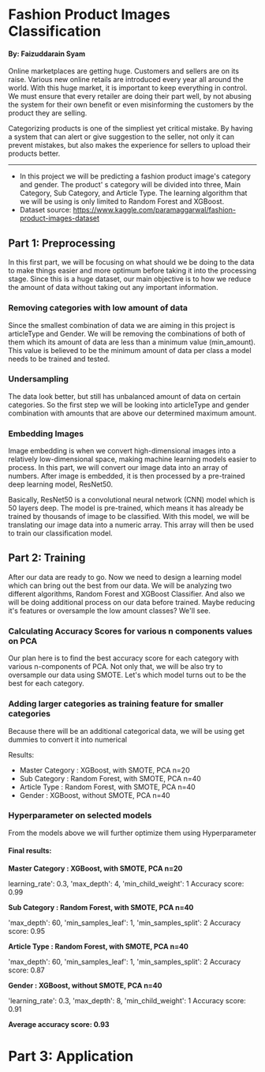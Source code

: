 # Fashion Product Images Classification
#### By: Faizuddarain Syam

Online marketplaces are getting huge. Customers and sellers are on its raise. Various new online retails are introduced every year all around the world. With this huge market, it is important to keep everything in control. We must ensure that every retailer are doing their part well, by not abusing the system for their own benefit or even misinforming the customers by the product they are selling.

Categorizing products is one of the simpliest yet critical mistake. By having a system that can alert or give suggestion to the seller, not only it can prevent mistakes, but also makes the experience for sellers to upload their products better.

------------------------------------

- In this project we will be predicting a fashion product image's category and gender. The product' s category will be divided into three, Main Category, Sub Category, and Article Type. The learning algorithm that we will be using is only limited to Random Forest and XGBoost.
- Dataset source: https://www.kaggle.com/paramaggarwal/fashion-product-images-dataset

## Part 1: Preprocessing

In this first part, we will be focusing on what should we be doing to the data to make things easier and more optimum before taking it into the processing stage. Since this is a huge dataset, our main objective is to how we reduce the amount of data without taking out any important information.

### Removing categories with low amount of data
Since the smallest combination of data we are aiming in this project is articleType and Gender. We will be removing the combinations of both of them which its amount of data are less than a minimum value (min_amount). This value is believed to be the minimum amount of data per class a model needs to be trained and tested. 

### Undersampling
The data look better, but still has unbalanced amount of data on certain categories. So the first step we will be looking into articleType and gender combination with amounts that are above our determined maximum amount.

### Embedding Images

Image embedding is when we convert high-dimensional images into a relatively low-dimensional space, making machine learning models easier to process. In this part, we will convert our image data into an array of numbers. After image is embedded, it is then processed by a pre-trained deep learning model, ResNet50.

Basically, ResNet50 is a convolutional neural network (CNN) model which is 50 layers deep. The model is pre-trained, which means it has already be trained by thousands of image to be classified. With this model, we will be translating our image data into a numeric array. This array will then be used to train our classification model.

## Part 2: Training

After our data are ready to go. Now we need to design a learning model which can bring out the best from our data. We will be analyzing two different algorithms, Random Forest and XGBoost Classifier. And also we will be doing additional process on our data before trained. Maybe reducing it's features or oversample the low amount classes? We'll see.

### Calculating Accuracy Scores for various n components values on PCA
Our plan here is to find the best accuracy score for each category with various n-components of PCA. Not only that, we will be also try to oversample our data using SMOTE. Let's which model turns out to be the best for each category.

### Adding larger categories as training feature for smaller categories
Because there will be an additional categorical data, we will be using get dummies to convert it into numerical

Results:
- Master Category : XGBoost, with SMOTE, PCA n=20
- Sub Category : Random Forest, with SMOTE, PCA n=40
- Article Type : Random Forest, with SMOTE, PCA n=40
- Gender : XGBoost, without SMOTE, PCA n=40

### Hyperparameter on selected models
From the models above we will further optimize them using Hyperparameter

#### Final results:

**Master Category : XGBoost, with SMOTE, PCA n=20**

learning_rate': 0.3, 'max_depth': 4, 'min_child_weight': 1
Accuracy score: 0.99

**Sub Category : Random Forest, with SMOTE, PCA n=40**

'max_depth': 60, 'min_samples_leaf': 1, 'min_samples_split': 2
Accuracy score: 0.95

**Article Type : Random Forest, with SMOTE, PCA n=40**

'max_depth': 60, 'min_samples_leaf': 1, 'min_samples_split': 2
Accuracy score: 0.87

**Gender : XGBoost, without SMOTE, PCA n=40**

'learning_rate': 0.3, 'max_depth': 8, 'min_child_weight': 1
Accuracy score: 0.91

**Average accuracy score: 0.93**

# Part 3: Application

